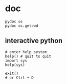 # doc

```
pydoc os
pydoc os.getcwd

```

## interactive python

```
# enter help system
help() # quit to quit
import sys
help(sys)

exit()
# or Ctrl + D
```